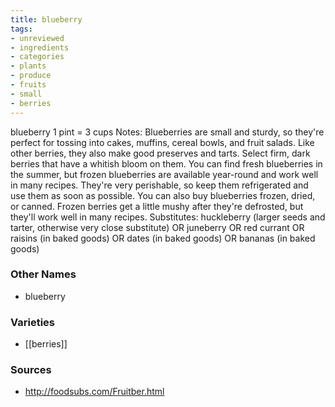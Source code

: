 ```yaml
---
title: blueberry
tags:
- unreviewed
- ingredients
- categories
- plants
- produce
- fruits
- small
- berries
---
```

blueberry 1 pint = 3 cups Notes: Blueberries are small and sturdy, so they're perfect for tossing into cakes, muffins, cereal bowls, and fruit salads. Like other berries, they also make good preserves and tarts. Select firm, dark berries that have a whitish bloom on them. You can find fresh blueberries in the summer, but frozen blueberries are available year-round and work well in many recipes. They're very perishable, so keep them refrigerated and use them as soon as possible. You can also buy blueberries frozen, dried, or canned. Frozen berries get a little mushy after they're defrosted, but they'll work well in many recipes. Substitutes: huckleberry (larger seeds and tarter, otherwise very close substitute) OR juneberry OR red currant OR raisins (in baked goods) OR dates (in baked goods) OR bananas (in baked goods)

### Other Names

* blueberry

### Varieties

* [[berries]]

### Sources
* http://foodsubs.com/Fruitber.html
